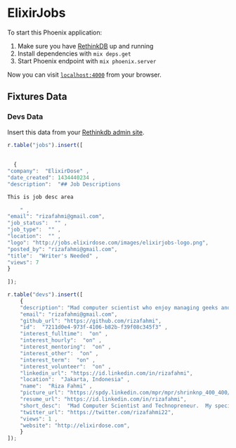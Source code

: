 # ElixirJobs

To start this Phoenix application:

1. Make sure you have [RethinkDB](http://rethinkdb.com) up and running
2. Install dependencies with `mix deps.get`
3. Start Phoenix endpoint with `mix phoenix.server`

Now you can visit [`localhost:4000`](http://localhost:4000) from your browser.


## Fixtures Data

### Devs Data

Insert this data from your [Rethinkdb admin site](http://localhost:8080).

```javascript
r.table("jobs").insert([
  
  
  {
"company":  "ElixirDose" ,
"date_created": 1434440234 ,
"description":  "## Job Descriptions

This is job desc area
    
    " ,
"email": "rizafahmi@gmail.com",
"job_status":  "" ,
"job_type":  "" ,
"location":  "" ,
"logo": "http://jobs.elixirdose.com/images/elixirjobs-logo.png",
"posted_by": "rizafahmi@gmail.com",
"title":  "Writer's Needed" ,
"views": 7
}
  
]);

r.table("devs").insert([
    {
    "description": "Mad computer scientist who enjoy managing geeks and developers since 2011, more than 10 years of successful experience in Programming Web Applications using PHP, Python and *Elixir*, iOS Applications using Obj-C and Android Applications using  Java. Also have capabilities  handling various databases such as PostgreSQL, MySQL, Mongodb, SQLite, CouchDB. My specialty is trying crazy ideas and getting them to work." ,
    "email": "rizafahmi@gmail.com", 
    "github_url": "https://github.com/rizafahmi",
    "id":  "7211d0e4-973f-4106-b82b-f39f08c345f3" ,
    "interest_fulltime":  "on" ,
    "interest_hourly":  "on" ,
    "interest_mentoring":  "on" ,
    "interest_other":  "on" ,
    "interest_term":  "on" ,
    "interest_volunteer":  "on" ,
    "linkedin_url": "https://id.linkedin.com/in/rizafahmi",
    "location":  "Jakarta, Indonesia" ,
    "name":  "Riza Fahmi" ,
    "picture_url": "https://spdy.linkedin.com/mpr/mpr/shrinknp_400_400/p/4/000/16b/16d/0ea4677.jpg",
    "resume_url": "https://id.linkedin.com/in/rizafahmi",
    "short_desc":  "Mad Computer Scientist and Technopreneur.  My specialty is trying crazy ideas and getting them to work." ,
    "twitter_url": "https://twitter.com/rizafahmi22",
    "views": 1 ,
    "website": "http://elixirdose.com",
    }
]);
```
